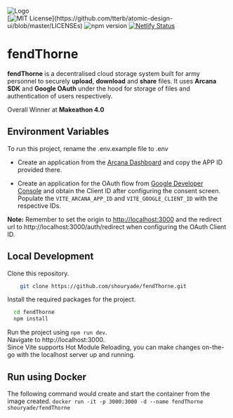 ![Logo](src/assets/cloudStorage-copy.png)  
[![MIT License](https://img.shields.io/apm/l/atomic-design-ui.svg?)](https://github.com/tterb/atomic-design-ui/blob/master/LICENSEs)
![npm version](https://img.shields.io/npm/v/npm)
[![Netlify Status](https://api.netlify.com/api/v1/badges/876764fd-0401-4b4b-a33e-684a466243a6/deploy-status)](https://app.netlify.com/sites/epic-hawking-e816f7/deploys)


# fendThorne

**fendThorne** is a decentralised cloud storage system built for army personnel to securely **upload**, **download** and **share** files.
It uses **Arcana SDK** and **Google OAuth** under the hood for storage of files and authentication of users respectively.  

Overall Winner at **Makeathon 4.0** 

## Environment Variables

To run this project, rename the .env.example file to .env  
* Create an application from the [Arcana Dashboard](https://dashboard.arcana.network/) and copy the APP ID provided there.  

* Create an application for the OAuth flow from [Google Developer Console](https://console.cloud.google.com/) and obtain the Client ID after configuring the consent screen.
Populate the `VITE_ARCANA_APP_ID` and `VITE_GOOGLE_CLIENT_ID` with the respective IDs.  

**Note:** Remember to set the origin to [http://localhost:3000](http://localhost:3000) and the redirect url to http://localhost:3000/auth/redirect when configuring the OAuth Client ID. 


## Local Development

Clone this repository.  
```bash
    git clone https://github.com/shouryade/fendThorne.git
```

Install the required packages for the project.
```bash
  cd fendThorne
  npm install
```
Run the project using `npm run dev`.  
Navigate to http://localhost:3000.  
Since Vite supports Hot Module Reloading, you can make changes on-the-go with the localhost server up and running.

## Run using Docker
The following command would create and start the container from the image created.
`docker run -it -p 3000:3000 -d --name fendThorne shouryade/fendThorne`
    




